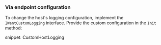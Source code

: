 ### Via endpoint configuration

To change the host's logging configuration, implement the `IWantCustomLogging` interface. Provide the custom configuration in the `Init` method:

snippet: CustomHostLogging
